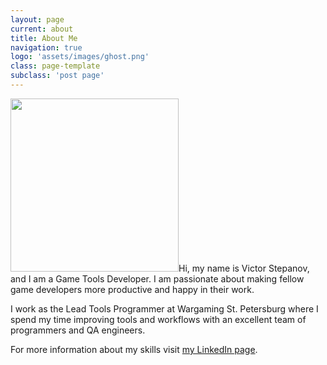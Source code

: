 ```yaml
---
layout: page
current: about
title: About Me
navigation: true
logo: 'assets/images/ghost.png'
class: page-template
subclass: 'post page'
---
```


<img src="{{ site.baseurl }}assets/images/vstepano.png" width="269" height="277" />Hi, my name is Victor Stepanov, and I am a Game Tools Developer. I am passionate about making fellow game developers more productive and happy in their work.

I work as the Lead Tools Programmer at Wargaming St. Petersburg where I spend my time improving tools and workflows with an excellent team of programmers and QA engineers. 

For more information about my skills visit [my LinkedIn page](https://www.linkedin.com/in/victor-stepanov-673aa18b/).
